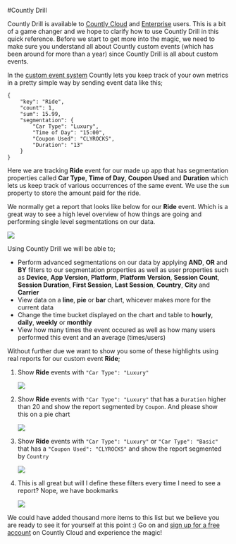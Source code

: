 #Countly Drill

Countly Drill is available to [Countly Cloud](http://count.ly/products/editions/cloud) and [Enterprise](http://count.ly/products/editions/enterprise) users. This is a bit of a game changer and we hope to clarify how to use Countly Drill in this quick reference. Before we start to get more into the magic, we need to make sure you understand all about Countly custom events (which has been around for more than a year) since Countly Drill is all about custom events.

In the [custom event system](http://count.ly/resources/reference/custom-events) Countly lets you keep track of your own metrics in a pretty simple way by sending event data like this;

	{
		"key": "Ride",
		"count": 1,
		"sum": 15.99,
		"segmentation": {
			"Car Type": "Luxury",
			"Time of Day": "15:00",
			"Coupon Used": "CLYROCKS",
			"Duration": "13"
		}		
	}

Here we are tracking **Ride** event for our made up app that has segmentation properties called **Car Type**, **Time of Day**, **Coupon Used** and **Duration** which lets us keep track of various occurrences of the same event. We use the `sum` property to store the amount paid for the ride.

We normally get a report that looks like below for our **Ride** event. Which is a great way to see a high level overview of how things are going and performing single level segmentations on our data.

<img src="https://raw2.github.com/osoner/countly-documentation/master/images/drill/drill_events.png" />

Using Countly Drill we will be able to;

* Perform advanced segmentations on our data by applying **AND**, **OR** and **BY** filters to our segmentation properties as well as user properties such as **Device**, **App Version**, **Platform**, **Platform Version**, **Session Count**, **Session Duration**, **First Session**, **Last Session**, **Country**, **City** and **Carrier**
* View data on a **line**, **pie** or **bar** chart, whicever makes more for the current data
* Change the time bucket displayed on the chart and table to **hourly**, **daily**, **weekly** or **monthly**
* View how many times the event occured as well as how many users performed this event and an average (times/users)

Without further due we want to show you some of these highlights using real reports for our custom event **Ride**;

1. Show **Ride** events with `"Car Type": "Luxury"`
	
	<img src="https://raw2.github.com/osoner/countly-documentation/master/images/drill/drill_basic.png" />

2. Show **Ride** events with `"Car Type": "Luxury"` that has a `Duration` higher than 20 and show the report segmented by `Coupon`. And please show this on a pie chart

	<img src="https://raw2.github.com/osoner/countly-documentation/master/images/drill/drill_pie.png" />

3. Show **Ride** events with `"Car Type": "Luxury"` or `"Car Type": "Basic"` that has a `"Coupon Used": "CLYROCKS"`  and show the report segmented by `Country`

	<img src="https://raw2.github.com/osoner/countly-documentation/master/images/drill/drill_country.png" />

4. This is all great but will I define these filters every time I need to see a report? Nope, we have bookmarks

	<img src="https://raw2.github.com/osoner/countly-documentation/master/images/drill/drill_bookmark.png" />

We could have added thousand more items to this list but we believe you are ready to see it for yourself at this point :) Go on and [sign up for a free account](http://count.ly/) on Countly Cloud and experience the magic!



